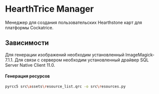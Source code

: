 # HearthTrice Manager
Менеджер для создания пользовательских Hearthstone карт для платформы Cockatrice. 

## Зависимости

Для генерации изображений необходим установленный ImageMagick-7.1.1.
Для связи с сервером необходим установленный драйвер SQL Server Native Client 11.0.


#### Генерация ресурсов

```sh
pyrcc5 src\assets\resource_list.qrc -o src\resources.py
```
